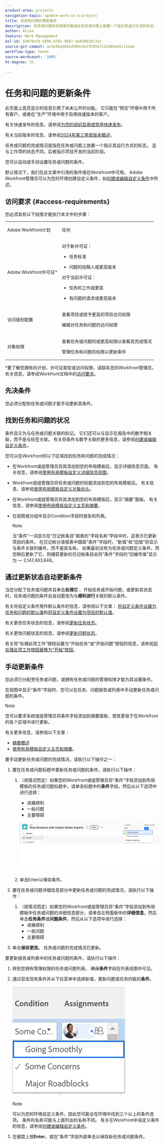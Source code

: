 ```yaml
---
product-area: projects
navigation-topic: update-work-in-a-project
title: 任务和问题的更新条件
description: 任务或问题的完成情况是指在任务或问题上放置一个指示其运行方式的标志。 这与工作项的状态不同，后者指示项目开发的当前阶段。
author: Alina
feature: Work Management
exl-id: 5d970af6-5996-4781-9b97-de02063dc32c
source-git-commit: ac5e56a2881d589c9a737d5e7115d82ee5c11ea6
workflow-type: tm+mt
source-wordcount: '1095'
ht-degree: 1%

---
```


# 任务和问题的更新条件

<span class="preview">此页面上高亮显示的信息引用了尚未公开的功能。 它只能在“预览”环境中用于所有客户，或者在“生产”环境中用于启用快速版本的客户。</span>

<span class="preview">有关快速发布的信息，请参阅[为您的组织启用或禁用快速发布](/help/quicksilver/administration-and-setup/set-up-workfront/configure-system-defaults/enable-fast-release-process.md)。</span>

<span class="preview">有关当前版本的信息，请参阅[2024年第三季度版本概述](/help/quicksilver/product-announcements/product-releases/24-q3-release-activity/24-q3-release-overview.md)。</span>

任务或问题的完成情况是指在任务或问题上放置一个指示其运行方式的标志。 这与工作项的状态不同，后者指示项目开发的当前阶段。

您可以自动或手动设置任务或问题的条件。

默认情况下，我们在此文章中引用的条件值在Workfront中可用。 Adobe Workfront管理员可以为您的环境创建自定义条件，如[创建或编辑自定义条件](../../../administration-and-setup/customize-workfront/create-manage-custom-conditions/create-edit-custom-conditions.md)中所述。

## 访问要求 {#access-requirements}

您必须具有以下权限才能执行本文中的步骤：

<table style="table-layout:auto"> 
 <col> 
 <col> 
 <tbody> 
  <tr> 
   <td role="rowheader">Adobe Workfront计划</td> 
   <td> <p>任何</p> </td> 
  </tr> 
  <tr> 
   <td role="rowheader">Adobe Workfront许可证*</td> 
   <td>

对于新许可证：
<ul><li><p>任务标准</p></li>
   <li><p>问题的投稿人或更高版本</p></li></ul>


对于当前许可证：
<ul><li><p>任务的工作或更高</p></li>
   <li><p>有问题的请求或更高版本</p></li></ul>
    </td> 
  </tr> 
  <tr> 
   <td role="rowheader">访问级别配置</td> 
   <td> <p>查看项目或授予更高的项目访问权限</p> <p>编辑对任务和问题的访问权限 </p></td> 
  </tr> 
  <tr> 
   <td role="rowheader">对象权限</td> 
   <td> <p>查看任务或问题的或更高权限以查看其完成情况</p>
   <p>管理任务和问题的权限以更新条件</p>
  </td> 
  </tr> 
 </tbody> 
</table>

*要了解您拥有的计划、许可证类型或访问权限，请联系您的Workfront管理员。 有关信息，请参阅Workfront文档中的[访问要求](/help/quicksilver/administration-and-setup/add-users/access-levels-and-object-permissions/access-level-requirements-in-documentation.md)。

## 先决条件

您必须分配到任务或问题才能手动更新其条件。

## 找到任务和问题的状况

条件显示为与任务或问题关联的标记。 它们还可以与显示在报告中的数字相关联，而不是与标签关联。 有关将条件与数字关联的更多信息，请参阅[创建或编辑自定义条件](../../../administration-and-setup/customize-workfront/create-manage-custom-conditions/create-edit-custom-conditions.md)。

您可以在Workfront的以下区域找到任务和问题的完成情况：

* <span class="preview">在Workfront或组管理员将其添加到您的布局模板后，显示详细信息页面。 有关信息，请参阅[使用布局模板自定义详细信息视图](/help/quicksilver/administration-and-setup/customize-workfront/use-layout-templates/customize-details-view-layout-template.md)。</span>

* <span class="preview">Workfront或组管理员将任务或问题的标题添加到您的布局模板后。 有关信息，请参阅[使用布局模板自定义对象标头](/help/quicksilver/administration-and-setup/customize-workfront/use-layout-templates/customize-object-headers.md)。</span>

* 在Workfront或组管理员将其添加到您的布局模板后，显示“摘要”面板。 有关信息，请参阅[使用布局模板自定义主页和摘要](/help/quicksilver/administration-and-setup/customize-workfront/use-layout-templates/customize-home-summary-layout-template.md)。

* 在视图或分组中显示Condition字段时报告和列表。

  >[!NOTE]
  >
  >当“条件”一词显示在“日记帐条目”报表的“字段名称”字段中时，这表示已更新项目的条件。 在日记帐分录报表中跟踪“条件”字段时，“新值”和“旧值”将显示与条件关联的编号，而不是其名称。 如果最初没有为任务或问题定义条件，而您稍后更新了它，则捕获更新的日记帐条目会将“条件”字段的“旧编号值”显示为 — 2,147,483,648。

## 通过更新状态自动更新条件

当您分配了任务或问题并且单击&#x200B;**处理它** 、开始任务或开始问题，或更新其状态时，任务或问题的条件会自动更改为与&#x200B;**顺利进行**&#x200B;关联的默认条件。

有关将自定义条件用作默认条件的信息，请参阅以下文章： [将自定义条件设置为任务和问题的默认值](../../../administration-and-setup/customize-workfront/create-manage-custom-conditions/set-custom-condition-default-tasks-issues.md)和[将自定义条件设置为项目的默认值](../../../administration-and-setup/customize-workfront/create-manage-custom-conditions/set-custom-condition-default-projects.md)。

有关更改任务状态的信息，请参阅[更新任务状态](../../../manage-work/projects/updating-work-in-a-project/update-task-status.md)。

有关更改问题状态的信息，请参阅[更新问题状态](../../../manage-work/projects/updating-work-in-a-project/update-issue-status.md)。

有关将“处理此项工作”按钮设置为“开始任务”或“开始问题”按钮的信息，请参阅[将处理此项工作按钮替换为“开始”按钮](../../../people-teams-and-groups/create-and-manage-teams/work-on-it-button-to-start-button.md)。

## 手动更新条件

您必须已分配至任务或问题，或拥有任务或问题的管理权限才能为其设置条件。

在视图中显示“条件”字段时，您可以在任务、问题报告或列表中手动更新任务或问题的条件。

>[!NOTE]
>
>您可以要求系统或组管理员将条件字段添加到摘要面板，使其更易于在Workfront的各个区域中进行更新。
>
>有关更多信息，请参阅以下文章：
>
>* [摘要概述](/help/quicksilver/workfront-basics/the-new-workfront-experience/summary-overview.md)
>* [使用布局模板自定义主页和摘要](/help/quicksilver/administration-and-setup/customize-workfront/use-layout-templates/customize-home-summary-layout-template.md)。


<!--old Condition update - in the commenting stream: 
Updating the Condition of a task or issue differs depending on whether you are assigned to it or not:

* If you are using the legacy commenting experience, you can update the Condition in the Updates tab or in a list of tasks or issues if you are assigned to them. This is not supported in the new commenting experience. For information, see [New commenting experience](/help/quicksilver/product-announcements/betas/new-commenting-experience-beta/unified-commenting-experience.md). 
* You can update the Condition in a list of tasks or issues if you are not assigned to them, only if you have Manage permissions to them. In this case, you cannot update the Condition in the Update tab of the task or issue. -->

要手动更新任务或问题的完成情况，请执行以下操作之一：

<div class="preview">

1. 要在任务或问题标题中更新任务或问题的条件，请执行以下操作：

   1. （视情况而定）如果您的Workfront或组管理员将“条件”字段添加到布局模板的任务或问题标题中，请单击标题中的&#x200B;**条件**&#x200B;字段，然后从以下选项中进行选择：
      * 进展顺利
      * 一些问题
      * 主要障碍

      ![](assets/condition-in-task-header.png)
   1. 单击Enter以保存条件。

1. 要在任务或问题详细信息部分中更新任务或问题的完成情况，请执行以下操作：

   1. （视情况而定）如果您的Workfront或组管理员将“条件”字段添加到布局模板中任务或问题的详细信息部分，请单击左侧面板中的&#x200B;**详细信息**，然后单击&#x200B;**任务条件**&#x200B;或&#x200B;**问题条件**，然后从以下选项中进行选择：
      * 进展顺利
      * 一些问题
      * 主要障碍
1. 单击&#x200B;**保存更改**。 任务或问题的完成情况已更新。

</div>

要更新报告或列表中的任务或问题的条件，请执行以下操作：

1. 转到您拥有管理权限的任务或问题列表。 确保&#x200B;**条件**&#x200B;字段在列表视图中可见。

1. 通过双击现有条件并从下拉菜单中选择新值，更新问题或任务内联的&#x200B;**条件**。

   ![](assets/condition-drop-down-values-in-task-list.png)

   >[!NOTE]
   >
   >可以为您的环境自定义条件，因此您可能会在环境中找到三个以上的条件选项。 条件的名称可能与上面列出的名称不同。 有关在Workfront中自定义条件的信息，请参阅[创建或编辑自定义条件](../../../administration-and-setup/customize-workfront/create-manage-custom-conditions/create-edit-custom-conditions.md)。


1. 在键盘上按&#x200B;**Enter**，或在“条件”字段外部单击以保存新任务或问题条件。

<!--   
<li><p>(NOTE: drafted because I can't do this anymore)</p><p>If you have Manage permissions to the task or issue but are not assigned to it, perhaps as a project manager, add the <strong>Condition</strong> column to any view you use in a task or issue list, then set the <strong>Condition</strong> in inline edit and press Enter.</p><p><img src="assets/change-condition-in-list-view-350x142.png" style="width: 350;height: 142;"></p><p>For information about adding a column to a view, see <a href="../../../reports-and-dashboards/reports/reporting-elements/views-overview.md">Views overview in Adobe Workfront</a>.</p></li>   
     -->


